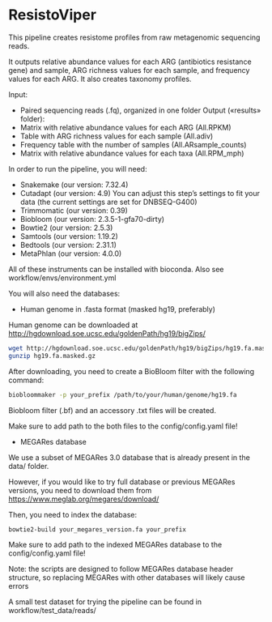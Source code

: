 # ResistoViper

This pipeline creates resistome profiles from raw metagenomic sequencing reads.

It outputs relative abundance values for each ARG (antibiotics resistance gene) and sample, ARG richness values for each sample, and frequency values for each ARG. 
It also creates taxonomy profiles.

Input:
- Paired sequencing reads (.fq), organized in one folder
Output («results» folder):
- Matrix with relative abundance values for each ARG (All.RPKM)
- Table with ARG richness values for each sample (All.adiv)
- Frequency table with the number of samples (All.ARsample_counts)
- Matrix with relative abundance values for each taxa (All.RPM_mph)

In order to run the pipeline, you will need:
- Snakemake (our version: 7.32.4)
- Cutadapt (our version: 4.9) You can adjust this step’s settings to fit your data (the current settings are set for DNBSEQ-G400)
- Trimmomatic (our version: 0.39)
- Biobloom (our version: 2.3.5-1-gfa70-dirty)
- Bowtie2 (our version: 2.5.3)
- Samtools (our version: 1.19.2)
- Bedtools (our version: 2.31.1)
- MetaPhlan (our version: 4.0.0)

All of these instruments can be installed with bioconda. Also see workflow/envs/environment.yml

You will also need the databases:
- Human genome in .fasta format (masked hg19, preferably)

Human genome can be downloaded at http://hgdownload.soe.ucsc.edu/goldenPath/hg19/bigZips/
```bash
wget http://hgdownload.soe.ucsc.edu/goldenPath/hg19/bigZips/hg19.fa.masked.gz
gunzip hg19.fa.masked.gz
```
After downloading, you need to create a BioBloom filter with the following command:
```bash
biobloommaker -p your_prefix /path/to/your/human/genome/hg19.fa
```
Biobloom filter (.bf) and an accessory .txt files will be created.

Make sure to add path to the both files to the config/config.yaml file!
- MEGARes database

We use a subset of MEGARes 3.0 database that is already present in the data/ folder.

However, if you would like to try full database or previous MEGARes versions, you need to download them from https://www.meglab.org/megares/download/

Then, you need to index the database:
```bash
bowtie2-build your_megares_version.fa your_prefix
```
Make sure to add path to the indexed MEGARes database to the config/config.yaml file!

Note: the scripts are designed to follow MEGARes database header structure, so replacing MEGARes with other databases will likely cause errors



A small test dataset for trying the pipeline can be found in workflow/test_data/reads/

